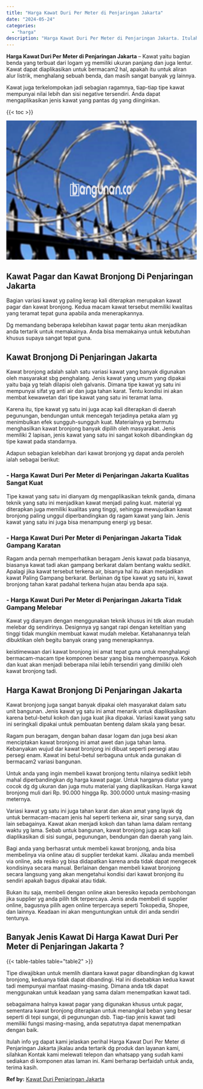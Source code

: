 ```yaml
---
title: "Harga Kawat Duri Per Meter di Penjaringan Jakarta"
date: "2024-05-24"
categories: 
  - "harga"
description: "Harga Kawat Duri Per Meter di Penjaringan Jakarta. Itulah info yg dapat kami jelaskan perihal Harga Kawat Duri Per Meter di Penjaringan Jakarta jikalau anda..."
---
```


**Harga Kawat Duri Per Meter di Penjaringan Jakarta** – Kawat yaitu bagian benda yang terbuat dari logam yg memiliki ukuran panjang dan juga lentur. Kawat dapat diaplikasikan untuk bermacam2 hal, apakah itu untuk aliran alur listrik, menghalang sebuah benda, dan masih sangat banyak yg lainnya.

Kawat juga terkelompokan jadi sebagian ragamnya, tiap-tiap tipe kawat mempunyai nilai lebih dan sisi negative tersendiri. Anda dapat mengaplikasikan jenis kawat yang pantas dg yang diinginkan.

{{< toc >}}

![Harga Kawat Duri Per Meter di Penjaringan Jakarta](/images/jual-kawat-murah48.png)

## Kawat Pagar dan Kawat Bronjong Di Penjaringan Jakarta

Bagian variasi kawat yg paling kerap kali diterapkan merupakan kawat pagar dan kawat bronjong. Kedua macam kawat tersebut memiliki kwalitas yang teramat tepat guna apabila anda menerapkannya.

Dg memandang beberapa kelebihan kawat pagar tentu akan menjadikan anda tertarik untuk memakainya. Anda bisa memakainya untuk kebutuhan khusus supaya sangat tepat guna.

## Kawat Bronjong Di Penjaringan Jakarta

Kawat bronjong adalah salah satu variasi kawat yang banyak digunakan oleh masyarakat sbg penghalang. Jenis kawat yang umum yang dipakai yaitu baja yg telah dilapisi oleh galvanis. Dimana tipe kawat yg satu ini mempunyai sifat yg anti air dan juga tahan karat. Tentu kondisi ini akan membat kewawetan dari tipe kawat yang satu ini teramat lama.

Karena itu, tipe kawat yg satu ini juga acap kali diterapkan di daerah pegunungan, bendungan untuk mencegah terjadinya petaka alam yg menimbulkan efek sungguh-sungguh kuat. Materialnya yg bermutu menghasilkan kawat bronjong banyak dipilih oleh masyarakat. Jenis memiliki 2 lapisan, jenis kawat yang satu ini sangat kokoh dibandingkan dg tipe kawat pada standarnya.

Adapun sebagian kelebihan dari kawat bronjong yg dapat anda peroleh ialah sebagai berikut:

### \- Harga Kawat Duri Per Meter di Penjaringan Jakarta Kualitas Sangat Kuat

Tipe kawat yang satu ini dianyam dg mengaplikasikan teknik ganda, dimana teknik yang satu ini menjadikan kawat menjadi paling kuat. material yg diterapkan juga memiliki kualitas yang tinggi, sehingga mewujudkan kawat bronjong paling unggul diperbandingkan dg ragam kawat yang lain. Jenis kawat yang satu ini juga bisa menampung energi yg besar.

### \- Harga Kawat Duri Per Meter di Penjaringan Jakarta Tidak Gampang Karatan

Ragam anda pernah memperhatikan beragam Jenis kawat pada biasanya, biasanya kawat tadi akan gampang berkarat dalam bentang waktu sedikit. Apalagi jika kawat tersebut terkena air, bisanya hal itu akan menjadikan kawat Paling Gampang berkarat. Berlainan dg tipe kawat yg satu ini, kawat bronjong tahan karat padahal terkena hujan atau benda apa saja.

### \- Harga Kawat Duri Per Meter di Penjaringan Jakarta Tidak Gampang Melebar

Kawat yg dianyam dengan menggunakan teknik khusus ini tdk akan mudah melebar dg sendirinya. Designnya yg sangat rapi dengan ketelitian yang tinggi tidak mungkin membuat kawat mudah melebar. Ketahanannya telah dibuktikan oleh begitu banyak orang yang menerapkannya.

keistimewaan dari kawat bronjong ini amat tepat guna untuk menghalangi bermacam-macam tipe komponen besar yang bisa menghempasnya. Kokoh dan kuat akan menjadi beberapa nilai lebih tersendiri yang dimiliki oleh kawat bronjong tadi.

## Harga Kawat Bronjong Di Penjaringan Jakarta

Kawat bronjong juga sangat banyak dipakai oleh masyarakat dalam satu unit bangunan. Jenis kawat yg satu ini amat menarik untuk diaplikasikan karena betul-betul kokoh dan juga kuat jika dipakai. Variasi kawat yang satu ini seringkali dipakai untuk pembuatan benteng dalam skala yang besar.

Ragam pun beragam, dengan bahan dasar logam dan juga besi akan menciptakan kawat bronjong ini amat awet dan juga tahan lama. Kebanyakan wujud dar kawat bronjong ini dibuat seperti persegi atau persegi enam. Kawat ini betul-betul serbaguna untuk anda gunakan di bermacam2 variasi bangunan.

Untuk anda yang ingin membeli kawat bronjong tentu nilainya sedikit lebih mahal diperbandingkan dg harga kawat pagar. Untuk harganya diatur yang cocok dg dg ukuran dan juga mutu material yang diaplikasikan. Harga kawat bronjong muli dari Rp. 90.000 hingga Rp. 300.0000 untuk masing-masing meternya.

Variasi kawat yg satu ini juga tahan karat dan akan amat yang layak dg untuk bermacam-macam jenis hal seperti terkena air, sinar sang surya, dan lain sebagainya. Kawat akan menjadi kokoh dan tahan lama dalam rentang waktu yg lama. Sebab untuk bangunan, kawat bronjong juga acap kali diaplikasikan di sisi sungai, pegunungan, bendungan dan daerah yang lain.

Bagi anda yang berhasrat untuk membeli kawat bronjong, anda bisa membelinya via online atau di supplier terdekat kami. Jikalau anda membeli via online, ada resiko yg bisa didapatkan karena anda tidak dapat mengecek kondisinya secara manual. Berlainan dengan membeli kawat bronjong secara langsung yang akan mengetahui kondisi dari kawat bronjong itu sendiri apakah bagus dipakai atau tidak.

Bukan itu saja, membeli dengan online akan beresiko kepada pembohongan jika supplier yg anda pilih tdk terpercaya. Jenis anda membeli di supplier online, bagusnya pilih agen online terpercaya seperti Tokopedia, Shopee, dan lainnya. Keadaan ini akan menguntungkan untuk diri anda sendiri tentunya.

## Banyak Jenis Kawat Di Harga Kawat Duri Per Meter di Penjaringan Jakarta ?

{{< table-tables table="table2" >}}

Tipe diwajibkan untuk memlih diantara kawat pagar dibandingkan dg kawat bronjong, keduanya tidak dapat dibandingi. Hal ini disebabkan kedua kawat tadi mempunyai manfaat masing-masing. Dimana anda tdk dapat menggunakan untuk keadaan yang sama dalam menempatkan kawat tadi.

sebagaimana halnya kawat pagar yang digunakan khusus untuk pagar, sementara kawat bronjong diterapkan untuk menangkal beban yang besar seperti di tepi sungai, di pegunungan dsb. Tiap-tiap jenis kawat tadi memiliki fungsi masing-masing, anda sepatutnya dapat menempatkan dengan baik.

Itulah info yg dapat kami jelaskan perihal Harga Kawat Duri Per Meter di Penjaringan Jakarta jikalau anda tertarik dg produk dan layanan kami, silahkan Kontak kami melewati telepon dan whatsapp yang sudah kami sediakan di komponen atas laman ini. Kami berharap berfaidah untuk anda, terima kasih.

**Ref by:** [Kawat Duri Penjaringan Jakarta](https://id.wikipedia.org/wiki/Kawat)
